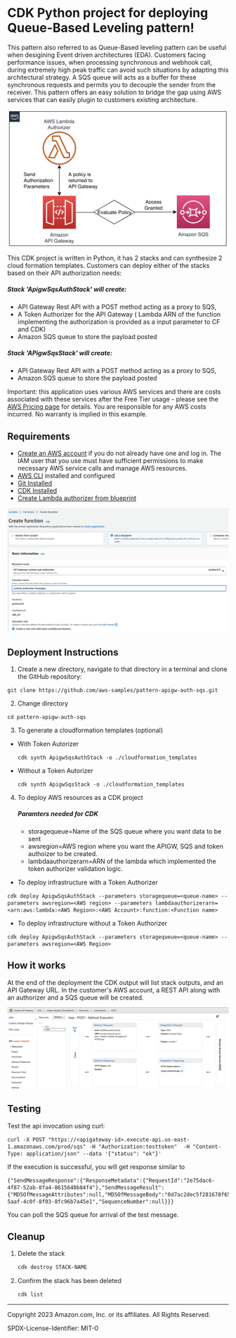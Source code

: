 # CDK Python project for deploying Queue-Based Leveling pattern!

This pattern also referred to as Queue-Based leveling pattern can be useful when desigining Event driven architectures (EDA). Customers facing performance issues, when processing synchronous and webhook call, during extremely high peak traffic can avoid such situations by adapting this architectural strategy. A SQS queue will acts as a buffer for these synchronous requests and permits you to decouple the sender from the receiver. This pattern offers an easy solution to bridge the gap using AWS services that can easily plugin to customers existing architecture.

![Alt text](images/apigw-arch.png?raw=true "Pattern using API gateway, SQS and Lambda Authorizer")


This CDK project is written in Python, it has 2 stacks and can synthesize 2 cloud formation templates. Customers can deploy either of the stacks based on their API authorization needs:
 
##### Stack 'ApigwSqsAuthStack' will create:
* API Gateway Rest API with a POST method acting as a proxy to SQS,
* A Token Authorizer for the API Gateway ( Lambda ARN of the function implementing the authorization is provided as a input parameter to CF and CDK)
* Amazon SQS queue to store the payload posted

##### Stack 'APigwSqsStack' will create:
* API Gateway Rest API with a POST method acting as a proxy to SQS,
* Amazon SQS queue to store the payload posted


Important: this application uses various AWS services and there are costs associated with these services after the Free Tier usage - please see the [AWS Pricing page](https://aws.amazon.com/pricing/) for details. You are responsible for any AWS costs incurred. No warranty is implied in this example.

## Requirements

* [Create an AWS account](https://portal.aws.amazon.com/gp/aws/developer/registration/index.html) if you do not already have one and log in. The IAM user that you use must have sufficient permissions to make necessary AWS service calls and manage AWS resources.
* [AWS CLI](https://docs.aws.amazon.com/cli/latest/userguide/install-cliv2.html) installed and configured
* [Git Installed](https://git-scm.com/book/en/v2/Getting-Started-Installing-Git)
* [CDK Installed](https://docs.aws.amazon.com/cdk/v2/guide/getting_started.html) 
* [Create Lambda authorizer from blueprint](https://github.com/awslabs/aws-apigateway-lambda-authorizer-blueprints/blob/master/blueprints/python/api-gateway-authorizer-python.py)

![Alt text](images/lambda-auth-blueprint.png?raw=true "Create lambda function using blueprint")


## Deployment Instructions

1. Create a new directory, navigate to that directory in a terminal and clone the GitHub repository:
```
git clone https://github.com/aws-samples/pattern-apigw-auth-sqs.git
```
2. Change directory
```
cd pattern-apigw-auth-sqs
```
3. To generate a cloudformation templates (optional)
* With Token Autorizer
    ```
    cdk synth ApigwSqsAuthStack -o ./cloudformation_templates
    ```
* Without a Token Autorizer
    ```
    cdk synth ApigwSqsStack -o ./cloudformation_templates
    ```
4. To deploy AWS resources as a CDK project
   ##### Paramters needed for CDK 
    * storagequeue=Name of the SQS queue where you want data to be sent
    * awsregion=AWS region where you want the APIGW, SQS and token authoizer to be created.
    * lambdaauthorizerarn=ARN of the lambda which implemented the token authorizer validation logic.

* To deploy infrastructure with a Token Authorizer
```
cdk deploy ApigwSqsAuthStack --parameters storagequeue=<queue-name> --parameters awsregion=<AWS region> --parameters lambdaauthorizerarn=<arn:aws:lambda:<AWS Region>:<AWS Account>:function:<Function name>
```
* To deploy infrastructure without a Token Authorizer
```
cdk deploy ApigwSqsAuthStack --parameters storagequeue=<queue-name> --parameters awsregion=<AWS Region> 
```

## How it works

At the end of the deployment the CDK output will list stack outputs, and an API Gateway URL. In the customer's AWS account, a REST API along with an authorizer and a SQS queue will be created.

![Alt text](images/apigw-aws-console.png?raw=true "AWS Console showing API Gateway creation")
## Testing

Test the api invocation using curl:
```
curl -X POST "https://<apigateway-id>.execute-api.us-east-1.amazonaws.com/prod/sqs" -H "Authorization:testtoken"  -H "Content-Type: application/json" --data '{"status": "ok"}'
```
If the execution is successful, you will get  response similar to
```
{"SendMessageResponse":{"ResponseMetadata":{"RequestId":"2e75dac6-4f87-52ab-8fa4-8615640b84f4"},"SendMessageResult":{"MD5OfMessageAttributes":null,"MD5OfMessageBody":"0d7ac2dec5f281678f65dcf7fe4681ba","MD5OfMessageSystemAttributes":null,"MessageId":"9d72cd66-5aaf-4c0f-8f03-8fc96b7a45e1","SequenceNumber":null}}}
```
You can poll the SQS queue for arrival of the test message.

## Cleanup
 
1. Delete the stack
    ```bash
   cdk destroy STACK-NAME
    ```
1. Confirm the stack has been deleted
    ```bash
    cdk list
    ```
----
Copyright 2023 Amazon.com, Inc. or its affiliates. All Rights Reserved.

SPDX-License-Identifier: MIT-0